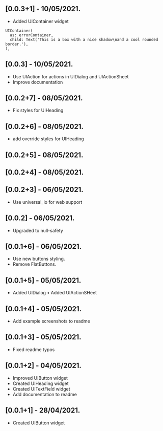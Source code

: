 ## [0.0.3+1] - 10/05/2021.
* Added UIContainer widget
```
UIContainer(
  as: errorContainer,
  child: Text('This is a box with a nice shadow\nand a cool rounded border.'),
),
```
## [0.0.3] - 10/05/2021.

* Use UIAction for actions in UIDialog and UIActionSheet
* Improve documentation
## [0.0.2+7] - 08/05/2021.

* Fix styles for UIHeading
## [0.0.2+6] - 08/05/2021.
* add override styles for UIHeading
## [0.0.2+5] - 08/05/2021.

## [0.0.2+4] - 08/05/2021.
## [0.0.2+3] - 06/05/2021.
* Use universal_io for web support
## [0.0.2] - 06/05/2021.

* Upgraded to null-safety
## [0.0.1+6] - 06/05/2021.

* Use new buttons styling.
* Remove FlatButtons.
## [0.0.1+5] - 05/05/2021.

* Added UIDialog
• Added UIActionSHeet
## [0.0.1+4] - 05/05/2021.

* Add example screenshots to readme
## [0.0.1+3] - 05/05/2021.

* Fixed readme typos
## [0.0.1+2] - 04/05/2021.

* Improved UIButton widget
* Created UIHeading widget
* Created UITextField widget
* Add documentation to readme
## [0.0.1+1] - 28/04/2021.

* Created UIButton widget
